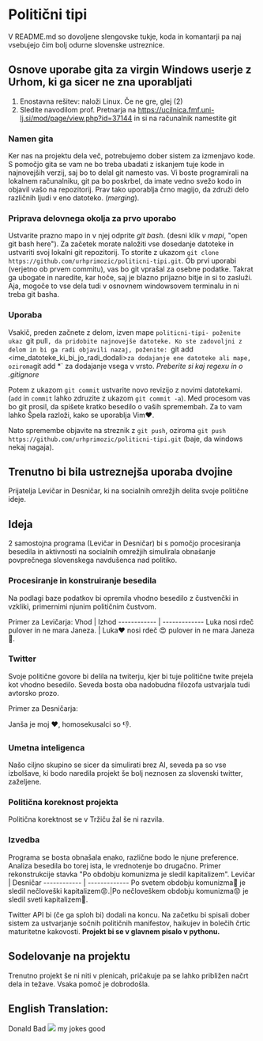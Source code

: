 # Politični tipi
V README.md so dovoljene slengovske tukje, koda in komantarji pa naj vsebujejo čim bolj odurne slovenske ustreznice. 

## Osnove uporabe gita za virgin Windows userje z Urhom, ki ga sicer ne zna uporabljati
1. Enostavna rešitev: naloži Linux. Če ne gre, glej (2)
2. Sledite navodilom prof. Pretnarja na https://ucilnica.fmf.uni-lj.si/mod/page/view.php?id=37144 in si na računalnik namestite git
### Namen gita
Ker nas na projektu dela več, potrebujemo dober sistem za izmenjavo kode. S pomočjo gita se vam ne bo treba ubadati z iskanjem tuje kode in najnovejših verzij, saj bo to delal git namesto vas. Vi boste programirali na lokalnem računalniku, git pa bo poskrbel, da imate vedno svežo kodo in objavil vašo na repozitorij. Prav tako uporablja črno magijo, da združi delo različnih ljudi v eno datoteko. (*merging*).
### Priprava delovnega okolja za prvo uporabo
Ustvarite prazno mapo in v njej odprite *git bash*. (desni klik *v mapi*, "open git bash here"). Za začetek morate naložiti vse dosedanje datoteke in ustvariti svoj lokalni git repozitorij. To storite z ukazom `git clone https://github.com/urhprimozic/politicni-tipi.git`.
Ob prvi uporabi (verjetno ob prvem commitu), vas bo git vprašal za osebne podatke. Takrat ga ubogate in naredite, kar hoče, saj je blazno prijazno bitje in si to zasluži.
Aja, mogoče to vse dela tudi v osnovnem windowsovem terminalu in ni treba git basha.
### Uporaba
Vsakič, preden začnete z delom, izven mape `politicni-tipi- poženite ukaz `git pull`, da pridobite najnovejše datoteke. Ko ste zadovoljni z delom in bi ga radi objavili nazaj, poženite:
`git add <ime_datoteke_ki_bi_jo_radi_dodali>` za dodajanje ene datoteke ali mape, oziroma
`git add *` za dodajanje vsega v vrsto. _Preberite si kaj  regexu in o .gitignore_

Potem z ukazom `git commit` ustvarite novo revizijo z novimi datotekami. (`add` in `commit` lahko zdruzite z ukazom `git commit -a`).
Med procesom vas bo git prosil, da spišete kratko besedilo o vaših spremembah. Za to vam lahko Špela razloži, kako se uporablja Vim:heart:.

Nato spremembe objavite na streznik z `git push`, oziroma `git push https://github.com/urhprimozic/politicni-tipi.git` (baje, da windows nekaj nagaja).

## Trenutno bi bila ustreznejša uporaba dvojine
Prijatelja Levičar in Desničar, ki na socialnih omrežjih delita svoje politične ideje.

## Ideja
2 samostojna programa (Levičar in Desničar) bi s pomočjo procesiranja besedila in aktivnosti na socialnih omrežjih simulirala obnašanje povprečnega slovenskega navdušenca nad politiko.
### Procesiranje in konstruiranje besedila
Na podlagi baze podatkov bi opremila vhodno besedilo z čustvenčki in vzkliki, primernimi njunim političnim čustvom.

Primer za Levičarja:
Vhod | Izhod
------------ | -------------
Luka nosi rdeč pulover in  ne mara Janeza. | Luka:heart: nosi rdeč :heart_eyes: pulover in ne mara Janeza :poop:.
### Twitter
Svoje politične govore bi delila na twiterju, kjer bi tuje politične twite prejela kot vhodno besedilo. Seveda bosta oba nadobudna filozofa ustvarjala tudi avtorsko prozo.

Primer za Desničarja:

Janša je moj :heart:, homosekusalci so :thumbsdown:.
### Umetna inteligenca
Našo ciljno skupino se sicer da simulirati brez AI, seveda pa so vse izbolšave, ki bodo naredila projekt še bolj neznosen za slovenski twitter, zaželjene.
### Politična koreknost projekta
Politična korektnost se v Tržiču žal še ni razvila.
### Izvedba
Programa se bosta obnašala enako, različne bodo le njune preference. Analiza besedila bo torej ista, le vrednotenje bo drugačno.
Primer rekonstrukcije stavka "Po obdobju komunizma je sledil kapitalizem".
Levičar | Desničar
------------ | -------------
Po svetem obdobju komunizma:purple_heart: je sledil nečloveški kapitalizem:rage:.|Po nečloveškem obdobju komunizma:rage: je sledil sveti kapitalizem:purple_heart:.

Twitter API bi (če ga sploh bi) dodali na koncu. Na začetku bi spisali dober sistem za ustvarjanje sočnih političnih manifestov, haikujev in bolečih črtic maturitetne kakovosti. 
**Projekt bi se v glavnem pisalo v pythonu.**
## Sodelovanje na projektu
Trenutno projekt še ni niti v plenicah, pričakuje pa se lahko približen načrt dela in težave. Vsaka pomoč je dobrodošla.

## English Translation:
Donald Bad <img src="https://render.githubusercontent.com/render/math?math=\iff"> my jokes good
